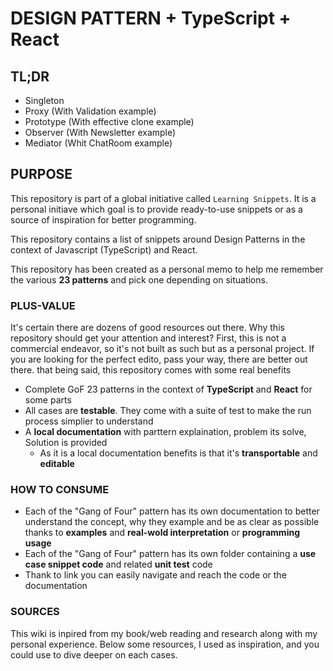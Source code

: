 # DESIGN PATTERN + TypeScript + React

## TL;DR

- Singleton
- Proxy (With Validation example)
- Prototype (With effective clone example)
- Observer (With Newsletter example)
- Mediator (Whit ChatRoom example)

## PURPOSE

This repository is part of a global initiative called `Learning Snippets`. It is a personal initiave which goal is to provide ready-to-use snippets or as a source of inspiration for better programming.

This repository contains a list of snippets around Design Patterns in the context of Javascript (TypeScript) and React.

This repository has been created as a personal memo to help me remember the various **23 patterns** and pick one depending on situations.

### PLUS-VALUE

It's certain there are dozens of good resources out there. Why this repository should get your attention and interest? First, this is not a commercial endeavor, so it's not built as such but as a personal project. If you are looking for the perfect edito, pass your way, there are better out there. that being said, this repository comes with some real benefits

- Complete GoF 23 patterns in the context of **TypeScript** and **React** for some parts
- All cases are **testable**. They come with a suite of test to make the run process simplier to understand
- A **local documentation** with parttern explaination, problem its solve, Solution is provided
  - As it is a local documentation benefits is that it's **transportable** and **editable**

### HOW TO CONSUME

- Each of the "Gang of Four" pattern has its own documentation to better understand the concept, why they example and be as clear as possible thanks to **examples** and **real-wold interpretation** or **programming usage**
- Each of the "Gang of Four" pattern has its own folder containing a **use case snippet code** and related **unit test** code
- Thank to link you can easily navigate and reach the code or the documentation

### SOURCES

This wiki is inpired from my book/web reading and research along with my personal experience. Below some resources, I used as inspiration, and you could use to dive deeper on each cases.
